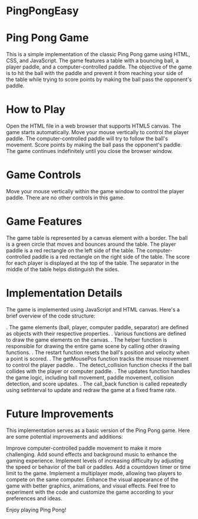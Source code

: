 # PingPongEasy
# Ping Pong Game  
This is a simple implementation of the classic Ping Pong game using HTML, CSS, and JavaScript. The game features a table with a bouncing ball, a player paddle, and a computer-controlled paddle. The objective of the game is to hit the ball with the paddle and prevent it from reaching your side of the table while trying to score points by making the ball pass the opponent's paddle.

# How to Play
Open the HTML file in a web browser that supports HTML5 canvas.
The game starts automatically.
Move your mouse vertically to control the player paddle.
The computer-controlled paddle will try to follow the ball's movement.
Score points by making the ball pass the opponent's paddle.
The game continues indefinitely until you close the browser window.
# Game Controls
Move your mouse vertically within the game window to control the player paddle.
There are no other controls in this game.
# Game Features
The game table is represented by a canvas element with a border.
The ball is a green circle that moves and bounces around the table.
The player paddle is a red rectangle on the left side of the table.
The computer-controlled paddle is a red rectangle on the right side of the table.
The score for each player is displayed at the top of the table.
The separator in the middle of the table helps distinguish the sides.
# Implementation Details
The game is implemented using JavaScript and HTML canvas. Here's a brief overview of the code structure:

. The game elements (ball, player, computer paddle, separator) are defined as objects with their respective properties.
. Various functions are defined to draw the game elements on the canvas.
. The helper function is responsible for drawing the entire game scene by calling other drawing functions.
. The restart function resets the ball's position and velocity when a point is scored.
. The getMousePos function tracks the mouse movement to control the player paddle.
. The detect_collision function checks if the ball collides with the player or computer paddle.
. The updates function handles the game logic, including ball movement, paddle movement, collision detection, and score updates.
. The call_back function is called repeatedly using setInterval to update and redraw the game at a fixed frame rate.
# Future Improvements
This implementation serves as a basic version of the Ping Pong game. Here are some potential improvements and additions:

Improve computer-controlled paddle movement to make it more challenging.
Add sound effects and background music to enhance the gaming experience.
Implement levels of increasing difficulty by adjusting the speed or behavior of the ball or paddles.
Add a countdown timer or time limit to the game.
Implement a multiplayer mode, allowing two players to compete on the same computer.
Enhance the visual appearance of the game with better graphics, animations, and visual effects.
Feel free to experiment with the code and customize the game according to your preferences and ideas.

Enjoy playing Ping Pong!




